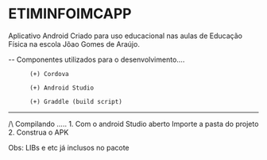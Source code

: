 # ETIMINFOIMCAPP
Aplicativo Android Criado para uso educacional nas aulas de Educação Física na escola Jõao Gomes de Araújo.

-- Componentes utilizados para o desenvolvimento....

          (+) Cordova
          
          (+) Android Studio
          
          (+) Graddle (build script)
          
          
----------------------------------------------------

/\ Compilando .....
      1. Com o android Studio aberto Importe a pasta do projeto
      2. Construa o APK
      
Obs: LIBs e etc já inclusos no pacote
